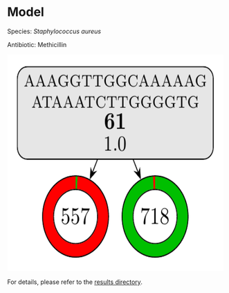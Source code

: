 
# Model

Species: *Staphylococcus aureus*

Antibiotic: Methicillin

<img src="./model.png" width=500 height=500 />

For details, please refer to the [results directory](../../../../../results/cart_b/staphylococcus%20aureus/methicillin/repeat_6/).

